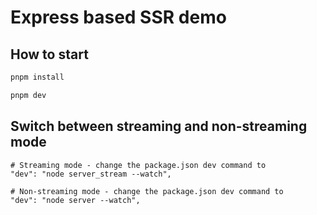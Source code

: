 # Express based SSR demo

## How to start
```bash
pnpm install

pnpm dev
```

## Switch between streaming and non-streaming mode
```
# Streaming mode - change the package.json dev command to
"dev": "node server_stream --watch",

# Non-streaming mode - change the package.json dev command to
"dev": "node server --watch",
```